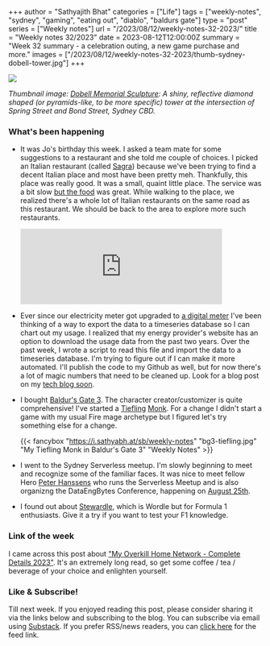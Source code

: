 +++
author = "Sathyajith Bhat"
categories = ["Life"]
tags = ["weekly-notes", "sydney", "gaming", "eating out", "diablo", "baldurs gate"]
type = "post"
series = ["Weekly notes"]
url = "/2023/08/12/weekly-notes-32-2023/"
title = "Weekly notes 32/2023"
date = 2023-08-12T12:00:00Z
summary = "Week 32 summary - a celebration outing, a new game purchase and more."
images = ["/2023/08/12/weekly-notes-32-2023/thumb-sydney-dobell-tower.jpg"]
+++

![](/2023/08/12/weekly-notes-32-2023/thumb-sydney-dobell-tower.jpg)

_Thumbnail image: [Dobell Memorial Sculpture](https://publicartaroundtheworld.com/public-art-in-australia/public-art-sydney-cbd/dobell-memorial-sculpture/): A shiny, reflective diamond shaped (or pyramids-like, to be more specific) tower at the intersection of Spring Street and Bond Street, Sydney CBD._ 

### What's been happening

* It was Jo's birthday this week. I asked a team mate for some suggestions to a restaurant and she told me couple of choices. I picked an Italian restaurant (called [Sagra](https://www.sydneysagra.com.au/)) because we've been trying to find a decent Italian place and most have been pretty meh. Thankfully, this place was really good. It was a small, quaint little place. The service was a bit slow [but the food](https://pxl.mx/p/sathyabhat/594532211850375235/) was great. While walking to the place, we realized there's a whole lot of Italian restaurants on the same road as this restaurant. We should be back to the area to explore more such restaurants.

    <iframe title="Pixelfed Post Embed" src="https://pxl.mx/p/sathyabhat/594532211850375235/embed?caption=true&likes=false&layout=full" class="pixelfed__embed" style="max-width: 100%; border: 0" width="400" allowfullscreen="allowfullscreen"></iframe><script async defer src="https://pxl.mx/embed.js"></script>

* Ever since our electricity meter got upgraded to [a digital meter](/2023/07/16/weekly-notes-28-2023/) I've been thinking of a way to export the data to a timeseries database so I can chart out my usage. I realized that my energy provider's website has an option to download the usage data from the past two years.  Over the past week, I wrote a script to read this file and import the data to a timeseries database. I'm trying to figure out if I can make it more automated. I'll publish the code to my Github as well, but for now there's a lot of magic numbers that need to be cleaned up. Look for a blog post on my [tech blog soon](https://sathyasays.com).

* I bought [Baldur's Gate 3](https://store.steampowered.com/app/1086940/Baldurs_Gate_3/). The character creator/customizer is quite comprehensive! I've started a [Tiefling](https://forgottenrealms.fandom.com/wiki/Tiefling) [Monk](https://forgottenrealms.fandom.com/wiki/Monk?so=search). For a change I didn't start a game with my usual Fire mage archetype but I figured let's try something else for a change.

    {{< fancybox "https://i.sathyabh.at/sb/weekly-notes" "bg3-tiefling.jpg" "My Tiefling Monk in Baldur's Gate 3" "Weekly Notes" >}}

* I went to the Sydney Serverless meetup. I'm slowly beginning to meet and recognize some of the familiar faces. It was nice to meet fellow Hero [Peter Hanssens](https://www.peterhanssens.com.au/) who runs the Serverless Meetup and is also organizng the DataEngBytes Conference, happening on [August 25th](https://dataengconf.com.au/conference/sydney/). 

* I found out about [Stewardle](https://stewardle.com/), which is Wordle but for Formula 1 enthusiasts. Give it a try if you want to test your F1 knowledge.

### Link of the week

I came across this post about ["My Overkill Home Network - Complete Details 2023"](https://blog.networkprofile.org/my-home-network-complete-details-2023/). It's an extremely long read, so get some coffee / tea / beverage of your choice and enlighten yourself. 

### Like & Subscribe!

Till next week. If you enjoyed reading this post, please consider sharing it via the links below and subscribing to the blog. You can subscribe via email using [Substack](https://sathyabhat.substack.com/). If you prefer RSS/news readers, you can [click here](https://sathyabh.at/index.xml) for the feed link.